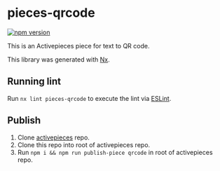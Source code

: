 # pieces-qrcode
[![npm version](https://badge.fury.io/js/pieces-qrcode.svg)](https://badge.fury.io/js/pieces-qrcode)

This is an Activepieces piece for text to QR code.

This library was generated with [Nx](https://nx.dev).

## Running lint

Run `nx lint pieces-qrcode` to execute the lint via [ESLint](https://eslint.org/).

## Publish

1. Clone [activepieces](https://github.com/activepieces/activepieces) repo.
2. Clone this repo into root of activepieces repo.
3. Run `npm i && npm run publish-piece qrcode` in root of activepieces repo.